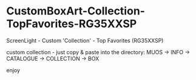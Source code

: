 # CustomBoxArt-Collection-TopFavorites-RG35XXSP
ScreenLight - Custom 'Collection' - Top Favorites (RG35XXSP)

custom collection - just copy & paste into the directory: MUOS -> INFO -> CATALOGUE -> COLLECTION -> BOX

enjoy
